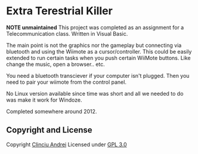 # Extra Terestrial Killer


**NOTE unmaintained**
This project was completed as an assignment for a Telecommunication class. Written in Visual Basic.

The main point is not the graphics nor the gameplay but connecting via bluetooth and using the Wiimote as a cursor/controller.
This could be easily extended to run certain tasks when you push certain WiiMote buttons. Like change the music, open a browser.. etc.

You need a bluetooth transciever if your computer isn't plugged.
Then you need to pair your wiimote from the control panel.

No Linux version available since time was short and all we needed to do was make it work for Windoze.

Completed somewhere around 2012.

## Copyright and License
Copyright [Clinciu Andrei](https://andreiclinciu.net) 
Licensed under [GPL 3.0](https://choosealicense.com/licenses/gpl-3.0/)


